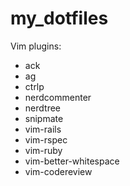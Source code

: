 my_dotfiles
===========

Vim plugins:
- ack
- ag
- ctrlp
- nerdcommenter
- nerdtree
- snipmate
- vim-rails
- vim-rspec
- vim-ruby
- vim-better-whitespace
- vim-codereview
